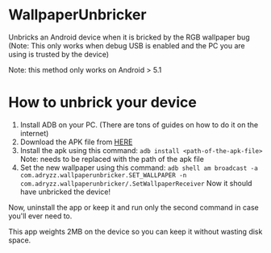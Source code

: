 # WallpaperUnbricker
Unbricks an Android device when it is bricked by the RGB wallpaper bug
(Note: This only works when debug USB is enabled and the PC you are using is trusted by the device)

Note: this method only works on Android > 5.1
# How to unbrick your device
1. Install ADB on your PC. (There are tons of guides on how to do it on the internet)
2. Download the APK file from [HERE](https://github.com/adryzz/WallpaperUnbricker/releases/latest/)
3. Install the apk using this command: `adb install <path-of-the-apk-file>` Note: <path-of-the-apk-file> needs to be replaced with the path of the apk file
4. Set the new wallpaper using this command: `adb shell am broadcast -a com.adryzz.wallpaperunbricker.SET_WALLPAPER -n com.adryzz.wallpaperunbricker/.SetWallpaperReceiver`
Now it should have unbricked the device!

Now, uninstall the app or keep it and run only the second command in case you'll ever need to.

This app weights 2MB on the device so you can keep it without wasting disk space.

